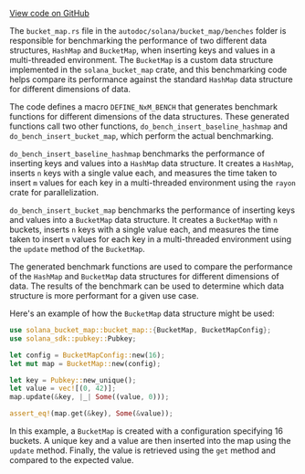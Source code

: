 
[View code on GitHub](https://github.com/solana-labs/solana/tree/master/na/bucket_map/benches)

The `bucket_map.rs` file in the `autodoc/solana/bucket_map/benches` folder is responsible for benchmarking the performance of two different data structures, `HashMap` and `BucketMap`, when inserting keys and values in a multi-threaded environment. The `BucketMap` is a custom data structure implemented in the `solana_bucket_map` crate, and this benchmarking code helps compare its performance against the standard `HashMap` data structure for different dimensions of data.

The code defines a macro `DEFINE_NxM_BENCH` that generates benchmark functions for different dimensions of the data structures. These generated functions call two other functions, `do_bench_insert_baseline_hashmap` and `do_bench_insert_bucket_map`, which perform the actual benchmarking.

`do_bench_insert_baseline_hashmap` benchmarks the performance of inserting keys and values into a `HashMap` data structure. It creates a `HashMap`, inserts `n` keys with a single value each, and measures the time taken to insert `m` values for each key in a multi-threaded environment using the `rayon` crate for parallelization.

`do_bench_insert_bucket_map` benchmarks the performance of inserting keys and values into a `BucketMap` data structure. It creates a `BucketMap` with `n` buckets, inserts `n` keys with a single value each, and measures the time taken to insert `m` values for each key in a multi-threaded environment using the `update` method of the `BucketMap`.

The generated benchmark functions are used to compare the performance of the `HashMap` and `BucketMap` data structures for different dimensions of data. The results of the benchmark can be used to determine which data structure is more performant for a given use case.

Here's an example of how the `BucketMap` data structure might be used:

```rust
use solana_bucket_map::bucket_map::{BucketMap, BucketMapConfig};
use solana_sdk::pubkey::Pubkey;

let config = BucketMapConfig::new(16);
let mut map = BucketMap::new(config);

let key = Pubkey::new_unique();
let value = vec![(0, 42)];
map.update(&key, |_| Some((value, 0)));

assert_eq!(map.get(&key), Some(&value));
```

In this example, a `BucketMap` is created with a configuration specifying 16 buckets. A unique key and a value are then inserted into the map using the `update` method. Finally, the value is retrieved using the `get` method and compared to the expected value.